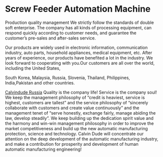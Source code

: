 # Screw Feeder Automation Machine

Production quality management We strictly follow the standards of double soft enterprise. The company has all kinds of processing equipment, can respond quickly according to customer needs, and guarantee the customer’s pre-sales and after-sales service.

Our products are widely used in electronic information, communication industry, auto parts, household appliances, medical equipment, etc. After years of experience, our products have benefited a lot in the industry. We look forward to cooperating with you.Our customers are all over the world, including the United States,

South Korea, Malaysia, Russia, Slovenia, Thailand, Philippines, India,Pakistan and other countries.

[Calvindude Russia](https://www.calvinduderussia.com/) Quality is the company life! Service is the company soul! We keep the management philosophy of “credit is heaviest, service is highest, customers are tallest” and the service philosophy of “sincerely collaborate with customers and create value continuously” and the management tenet of “serve honestly, exchange fairly, manage abiding the law, develop steadily”. We keep building up the dedication spirit value and the harmony and win-win management philosophy in order to improve the market competitiveness and build up the new automatic manufacturing protection, science and technology. Calvin Dude will concentrate our attention on the deep development of the automatic manufacturing industry, and make a contribution for prosperity and development of human automatic manufacturing engineering!
